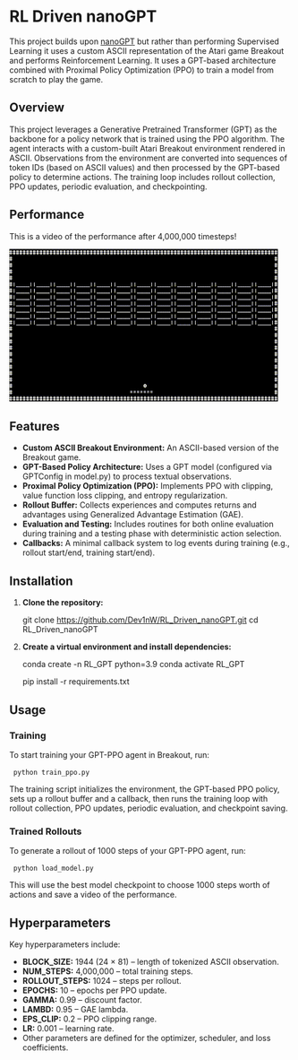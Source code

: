# RL Driven nanoGPT

This project builds upon [nanoGPT](https://github.com/karpathy/nanoGPT) but rather than performing Supervised Learning it uses a custom ASCII representation of the Atari game Breakout and performs Reinforcement Learning. It uses a GPT-based architecture combined with Proximal Policy Optimization (PPO) to train a model from scratch to play the game. 


## Overview

This project leverages a Generative Pretrained Transformer (GPT) as the backbone for a policy network that is trained using the PPO algorithm. The agent interacts with a custom-built Atari Breakout environment rendered in ASCII. Observations from the environment are converted into sequences of token IDs (based on ASCII values) and then processed by the GPT-based policy to determine actions. The training loop includes rollout collection, PPO updates, periodic evaluation, and checkpointing.

## Performance

This is a video of the performance after 4,000,000 timesteps!

![gpt_video](gpt.gif)

## Features

- **Custom ASCII Breakout Environment:** An ASCII-based version of the Breakout game.
- **GPT-Based Policy Architecture:** Uses a GPT model (configured via GPTConfig in model.py) to process textual observations.
- **Proximal Policy Optimization (PPO):** Implements PPO with clipping, value function loss clipping, and entropy regularization.
- **Rollout Buffer:** Collects experiences and computes returns and advantages using Generalized Advantage Estimation (GAE).
- **Evaluation and Testing:** Includes routines for both online evaluation during training and a testing phase with deterministic action selection.
- **Callbacks:** A minimal callback system to log events during training (e.g., rollout start/end, training start/end).


## Installation

1. **Clone the repository:**

   git clone https://github.com/Dev1nW/RL_Driven_nanoGPT.git
   cd RL_Driven_nanoGPT

2. **Create a virtual environment and install dependencies:**

   conda create -n RL_GPT python=3.9
   conda activate RL_GPT

   pip install -r requirements.txt

## Usage

### Training

To start training your GPT-PPO agent in Breakout, run:

     python train_ppo.py

The training script initializes the environment, the GPT-based PPO policy, sets up a rollout buffer and a callback, then runs the training loop with rollout collection, PPO updates, periodic evaluation, and checkpoint saving.

### Trained Rollouts

To generate a rollout of 1000 steps of your GPT-PPO agent, run:
    
     python load_model.py

This will use the best model checkpoint to choose 1000 steps worth of actions and save a video of the performance.

## Hyperparameters

Key hyperparameters include:
- **BLOCK_SIZE:** 1944 (24 × 81) – length of tokenized ASCII observation.
- **NUM_STEPS:** 4,000,000 – total training steps.
- **ROLLOUT_STEPS:** 1024 – steps per rollout.
- **EPOCHS:** 10 – epochs per PPO update.
- **GAMMA:** 0.99 – discount factor.
- **LAMBD:** 0.95 – GAE lambda.
- **EPS_CLIP:** 0.2 – PPO clipping range.
- **LR:** 0.001 – learning rate.
- Other parameters are defined for the optimizer, scheduler, and loss coefficients.

